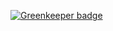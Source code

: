 

[![Greenkeeper badge](https://badges.greenkeeper.io/pronitdas/virtualexcel.svg)](https://greenkeeper.io/)